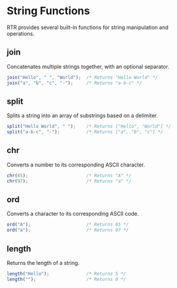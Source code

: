 # String Functions

RTR provides several built-in functions for string manipulation and operations.

## join

Concatenates multiple strings together, with an optional separator.

```js
join("Hello", " ", "World");  /* Returns "Hello World" */
join("a", "b", "c", "-");     /* Returns "a-b-c" */
```

## split

Splits a string into an array of substrings based on a delimiter.

```js
split("Hello World", " ");    /* Returns ["Hello", "World"] */
split("a-b-c", "-");          /* Returns ["a", "b", "c"] */
```

## chr

Converts a number to its corresponding ASCII character.

```js
chr(65);                      /* Returns "A" */
chr(97);                      /* Returns "a" */
```

## ord

Converts a character to its corresponding ASCII code.

```js
ord("A");                     /* Returns 65 */
ord("a");                     /* Returns 97 */
```

## length

Returns the length of a string.

```js
length("Hello");              /* Returns 5 */
length("");                   /* Returns 0 */
``` 